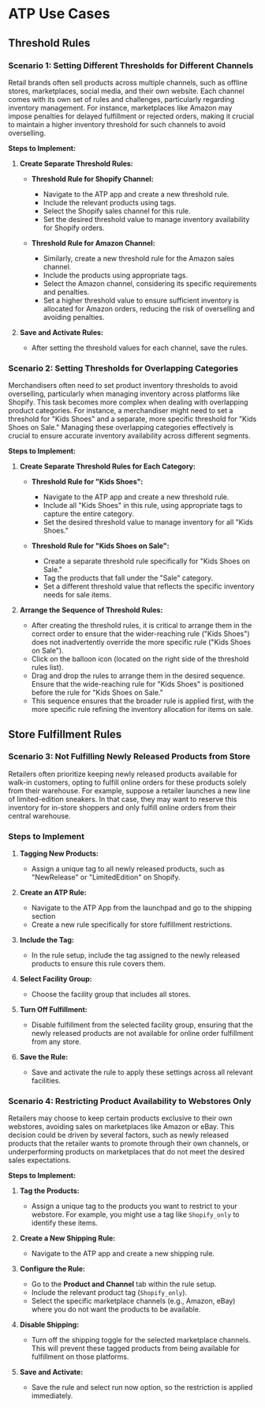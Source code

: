 # ATP Use Cases

## Threshold Rules

### Scenario 1: Setting Different Thresholds for Different Channels

Retail brands often sell products across multiple channels, such as offline stores, marketplaces, social media, and their own website. Each channel comes with its own set of rules and challenges, particularly regarding inventory management. For instance, marketplaces like Amazon may impose penalties for delayed fulfillment or rejected orders, making it crucial to maintain a higher inventory threshold for such channels to avoid overselling.

**Steps to Implement:**

1. **Create Separate Threshold Rules:**
   - **Threshold Rule for Shopify Channel:**
     - Navigate to the ATP app and create a new threshold rule.
     - Include the relevant products using tags.
     - Select the Shopify sales channel for this rule.
     - Set the desired threshold value to manage inventory availability for Shopify orders.

   - **Threshold Rule for Amazon Channel:**
     - Similarly, create a new threshold rule for the Amazon sales channel.
     - Include the products using appropriate tags.
     - Select the Amazon channel, considering its specific requirements and penalties.
     - Set a higher threshold value to ensure sufficient inventory is allocated for Amazon orders, reducing the risk of overselling and avoiding penalties.

2. **Save and Activate Rules:**
   - After setting the threshold values for each channel, save the rules.

### Scenario 2: Setting Thresholds for Overlapping Categories

Merchandisers often need to set product inventory thresholds to avoid overselling, particularly when managing inventory across platforms like Shopify. This task becomes more complex when dealing with overlapping product categories. For instance, a merchandiser might need to set a threshold for "Kids Shoes" and a separate, more specific threshold for "Kids Shoes on Sale." Managing these overlapping categories effectively is crucial to ensure accurate inventory availability across different segments.

**Steps to Implement:**

1. **Create Separate Threshold Rules for Each Category:**
   - **Threshold Rule for "Kids Shoes":**
     - Navigate to the ATP app and create a new threshold rule.
     - Include all "Kids Shoes" in this rule, using appropriate tags to capture the entire category.
     - Set the desired threshold value to manage inventory for all "Kids Shoes."

   - **Threshold Rule for "Kids Shoes on Sale":**
     - Create a separate threshold rule specifically for "Kids Shoes on Sale."
     - Tag the products that fall under the "Sale" category.
     - Set a different threshold value that reflects the specific inventory needs for sale items.

2. **Arrange the Sequence of Threshold Rules:**
   - After creating the threshold rules, it is critical to arrange them in the correct order to ensure that the wider-reaching rule ("Kids Shoes") does not inadvertently override the more specific rule ("Kids Shoes on Sale").
   - Click on the balloon icon (located on the right side of the threshold rules list).
   - Drag and drop the rules to arrange them in the desired sequence. Ensure that the wide-reaching rule for "Kids Shoes" is positioned before the rule for "Kids Shoes on Sale."
   - This sequence ensures that the broader rule is applied first, with the more specific rule refining the inventory allocation for items on sale.

## Store Fulfillment Rules

### Scenario 3: Not Fulfilling Newly Released Products from Store

Retailers often prioritize keeping newly released products available for walk-in customers, opting to fulfill online orders for these products solely from their warehouse. For example, suppose a retailer launches a new line of limited-edition sneakers. In that case, they may want to reserve this inventory for in-store shoppers and only fulfill online orders from their central warehouse.

### Steps to Implement

1. **Tagging New Products:**
   - Assign a unique tag to all newly released products, such as "NewRelease" or "LimitedEdition" on Shopify.
  
2. **Create an ATP Rule:**
   - Navigate to the ATP App from the launchpad and go to the shipping section
   - Create a new rule specifically for store fulfillment restrictions.

3. **Include the Tag:**
   - In the rule setup, include the tag assigned to the newly released products to ensure this rule covers them.

4. **Select Facility Group:**
   - Choose the facility group that includes all stores.

5. **Turn Off Fulfillment:**
   - Disable fulfillment from the selected facility group, ensuring that the newly released products are not available for online order fulfillment from any store.

6. **Save the Rule:**
   - Save and activate the rule to apply these settings across all relevant facilities.

### Scenario 4: Restricting Product Availability to Webstores Only

Retailers may choose to keep certain products exclusive to their own webstores, avoiding sales on marketplaces like Amazon or eBay. This decision could be driven by several factors, such as newly released products that the retailer wants to promote through their own channels, or underperforming products on marketplaces that do not meet the desired sales expectations.

**Steps to Implement:**

1. **Tag the Products:**
   - Assign a unique tag to the products you want to restrict to your webstore. For example, you might use a tag like `Shopify_only` to identify these items.

2. **Create a New Shipping Rule:**
   - Navigate to the ATP app and create a new shipping rule.

3. **Configure the Rule:**
   - Go to the **Product and Channel** tab within the rule setup.
   - Include the relevant product tag (`Shopify_only`).
   - Select the specific marketplace channels (e.g., Amazon, eBay) where you do not want the products to be available.

4. **Disable Shipping:**
   - Turn off the shipping toggle for the selected marketplace channels. This will prevent these tagged products from being available for fulfillment on those platforms.

5. **Save and Activate:**
   - Save the rule and select run now option, so the restriction is applied immediately. 

